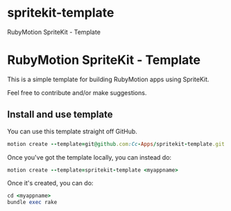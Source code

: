 # spritekit-template
RubyMotion SpriteKit - Template

RubyMotion SpriteKit - Template
===================

This is a simple template for building RubyMotion apps using SpriteKit.

Feel free to contribute and/or make suggestions.

## Install and use template

You can use this template straight off GitHub.

```Ruby
motion create --template=git@github.com:Cc-Apps/spritekit-template.git <myappname>
```

Once you've got the template locally, you can instead do:

```Ruby
motion create --template=spritekit-template <myappname>
```
  
Once it's created, you can do:

```Ruby
cd <myappname>
bundle exec rake
```